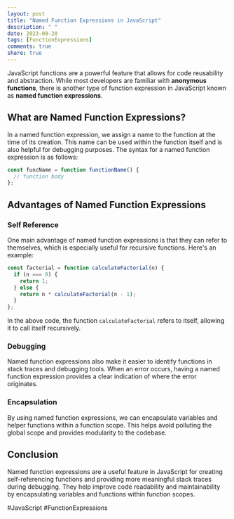 ```yaml
---
layout: post
title: "Named Function Expressions in JavaScript"
description: " "
date: 2023-09-20
tags: [FunctionExpressions]
comments: true
share: true
---
```


JavaScript functions are a powerful feature that allows for code reusability and abstraction. While most developers are familiar with **anonymous functions**, there is another type of function expression in JavaScript known as **named function expressions**.

## What are Named Function Expressions?

In a named function expression, we assign a name to the function at the time of its creation. This name can be used within the function itself and is also helpful for debugging purposes. The syntax for a named function expression is as follows:

```javascript
const funcName = function functionName() {
  // function body
};
```

## Advantages of Named Function Expressions

### Self Reference

One main advantage of named function expressions is that they can refer to themselves, which is especially useful for recursive functions. Here's an example:

```javascript
const factorial = function calculateFactorial(n) {
  if (n === 0) {
    return 1;
  } else {
    return n * calculateFactorial(n - 1);
  }
};
```

In the above code, the function `calculateFactorial` refers to itself, allowing it to call itself recursively.

### Debugging

Named function expressions also make it easier to identify functions in stack traces and debugging tools. When an error occurs, having a named function expression provides a clear indication of where the error originates.

### Encapsulation

By using named function expressions, we can encapsulate variables and helper functions within a function scope. This helps avoid polluting the global scope and provides modularity to the codebase.

## Conclusion

Named function expressions are a useful feature in JavaScript for creating self-referencing functions and providing more meaningful stack traces during debugging. They help improve code readability and maintainability by encapsulating variables and functions within function scopes.

#JavaScript #FunctionExpressions